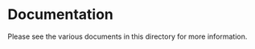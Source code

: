Documentation
=============

Please see the various documents in this directory for more information.
